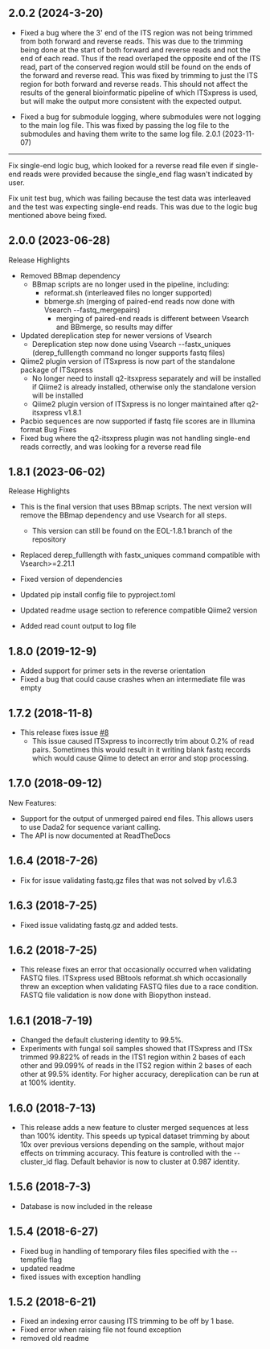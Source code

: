 2.0.2 (2024-3-20)
------------------
- Fixed a bug where the 3' end of the ITS region was not being trimmed from both forward and reverse reads. This was due to the trimming being done at the start of both forward and reverse reads and not the end of each read. Thus if the read overlaped the opposite end of the ITS read, part of the conserved region would still be found on the ends of the forward and reverse read. This was fixed by trimming to just the ITS region for both forward and reverse reads. This should not affect the results of the general bioinformatic pipeline of which ITSxpress is used, but will make the output more consistent with the expected output.

- Fixed a bug for submodule logging, where submodules were not logging to the main log file. This was fixed by passing the log file to the submodules and having them write to the same log file.
2.0.1 (2023-11-07)
------------------
Fix single-end logic bug, which looked for a reverse read file even if single-end reads were provided because the single_end flag wasn't indicated by user.

Fix unit test bug, which was failing because the test data was interleaved and the test was expecting single-end reads. This was due to the logic bug mentioned above being fixed.

2.0.0 (2023-06-28)
------------------
Release Highlights
- Removed BBmap dependency
    - BBmap scripts are no longer used in the pipeline, including:
        - reformat.sh (interleaved files no longer supported)
        - bbmerge.sh (merging of paired-end reads now done with Vsearch --fastq_mergepairs)
             - merging of paired-end reads is different between Vsearch and BBmerge, so results may differ
- Updated dereplication step for newer versions of Vsearch
    - Dereplication step now done using Vsearch --fastx_uniques (derep_fulllength command no longer supports fastq files)
- Qiime2 plugin version of ITSxpress is now part of the standalone package of ITSxpress
    - No longer need to install q2-itsxpress separately and will be installed if Qiime2 is already installed, otherwise only the standalone version will be installed
    - Qiime2 plugin version of ITSxpress is no longer maintained after q2-itsxpress v1.8.1
- Pacbio sequences are now supported if fastq file scores are in Illumina format
Bug Fixes
- Fixed bug where the q2-itsxpress plugin was not handling single-end reads correctly, and was looking for a reverse read file

1.8.1 (2023-06-02)
------------------
Release Highlights

- This is the final version that uses BBmap scripts. The next version will remove the BBmap dependency and use Vsearch for all steps.
    - This version can still be found on the EOL-1.8.1 branch of the repository
     
- Replaced derep_fulllength with fastx_uniques command compatible with Vsearch>=2.21.1
- Fixed version of dependencies
- Updated pip install config file to pyproject.toml
- Updated readme usage section to reference compatible Qiime2 version
- Added read count output to log file


1.8.0 (2019-12-9)
-----------------
- Added support for primer sets in the reverse orientation
- Fixed a bug that could cause crashes when an intermediate file was empty

1.7.2 (2018-11-8)
-----------------
- This release fixes issue [#8](https://github.com/USDA-ARS-GBRU/itsxpress/issues/8)
    - This issue caused ITSxpress to incorrectly trim about 0.2% of read pairs. Sometimes this would result in it writing blank fastq records which would cause Qiime to detect an error and stop processing.

1.7.0 (2018-09-12)
------------------
New Features:

- Support for the output of unmerged paired end files. This allows users to use Dada2 for sequence variant calling.
- The API is now documented at ReadTheDocs

1.6.4 (2018-7-26)
-----------------
- Fix for issue validating fastq.gz files that was not solved by v1.6.3

1.6.3 (2018-7-25)
-----------------
- Fixed issue validating fastq.gz and added tests.

1.6.2 (2018-7-25)
-----------------
- This release fixes an error that occasionally occurred when validating FASTQ files. ITSxpress used BBtools reformat.sh which occasionally threw an exception when validating FASTQ files due to a race condition. FASTQ file validation is now done with Biopython instead.

1.6.1 (2018-7-19)
-----------------
- Changed the default clustering identity to 99.5%.
- Experiments with fungal soil samples showed that ITSxpress and ITSx trimmed 99.822% of reads in the ITS1 region within 2 bases of each other and 99.099% of reads in the ITS2 region within 2 bases of each other at 99.5% identity. For higher accuracy, dereplication can be run at at 100% identity.


1.6.0 (2018-7-13)
-----------------
- This release adds a new feature to cluster merged sequences at less than 100% identity. This speeds up typical dataset trimming by about 10x over previous versions depending on the sample, without major effects on trimming accuracy. This feature is controlled with the --cluster_id flag. Default behavior is now to cluster at 0.987 identity.

1.5.6 (2018-7-3)
-----------------
- Database is now included in the release

1.5.4 (2018-6-27)
-----------------
- Fixed bug in handling of temporary files files specified with the --tempfile flag
- updated readme
- fixed issues with exception handling


1.5.2 (2018-6-21)
-----------------
- Fixed an indexing error causing ITS trimming to be off by 1 base.
- Fixed error when raising file not found exception
- removed old readme